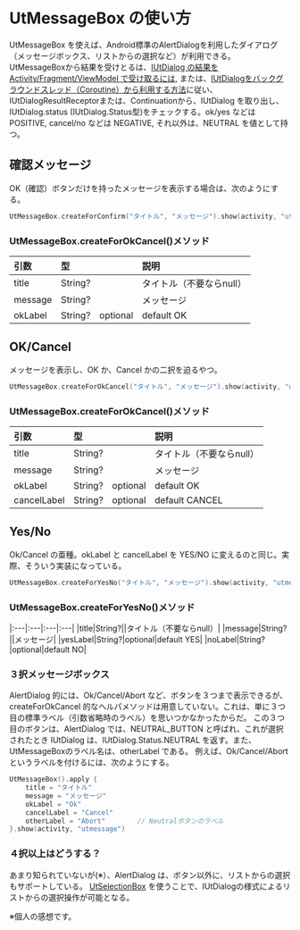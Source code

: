 # UtMessageBox の使い方

UtMessageBox を使えば、Android標準のAlertDialogを利用したダイアログ（メッセージボックス、リストからの選択など）が利用できる。
UtMessageBoxから結果を受けとるは、[IUtDialog の結果を Activity/Fragment/ViewModel で受け取るには](./dialog_management.md), または、[IUtDialogをバックグラウンドスレッド（Coroutine）から利用する方法](./task.md)に従い、IUtDialogResultReceptorまたは、Continuationから、IUtDialog を取り出し、IUtDialog.status (IUtDialog.Status型)をチェックする。ok/yes などは POSITIVE, cancel/no などは NEGATIVE, それ以外は、NEUTRAL を値として持つ。

## 確認メッセージ

OK（確認）ボタンだけを持ったメッセージを表示する場合は、次のようにする。

```Kotlin
UtMessageBox.createForConfirm("タイトル", "メッセージ").show(activity, "utmessage")
```

### UtMessageBox.createForOkCancel()メソッド

|引数|型||説明|
|:---|:---|:---|:---|
|title|String?||タイトル（不要ならnull）|
|message|String?||メッセージ|
|okLabel|String?|optional|default OK|

##
## OK/Cancel

メッセージを表示し、OK か、Cancel かの二択を迫るやつ。

```Kotlin
UtMessageBox.createForOkCancel("タイトル", "メッセージ").show(activity, "utmessage")
```

### UtMessageBox.createForOkCancel()メソッド

|引数|型||説明|
|:---|:---|:---|:---|
|title|String?||タイトル（不要ならnull）|
|message|String?||メッセージ|
|okLabel|String?|optional|default OK|
|cancelLabel|String?|optional|default CANCEL|

## Yes/No

Ok/Cancel の亜種。okLabel と cancelLabel を YES/NO に変えるのと同じ。実際、そういう実装になっている。

```Kotlin
UtMessageBox.createForYesNo("タイトル", "メッセージ").show(activity, "utmessage")
```

### UtMessageBox.createForYesNo()メソッド
|:---|:---|:---|:---|
|title|String?||タイトル（不要ならnull）|
|message|String?||メッセージ|
|yesLabel|String?|optional|default YES|
|noLabel|String?|optional|default NO|

### ３択メッセージボックス

AlertDialog 的には、Ok/Cancel/Abort など、ボタンを３つまで表示できるが、createForOkCancel 的なヘルパメソッドは用意していない。これは、単に３つ目の標準ラベル（引数省略時のラベル）を思いつかなかったからだ。
この３つ目のボタンは、AlertDialog では、NEUTRAL_BUTTON と呼ばれ、これが選択されたとき IUtDialog は、IUtDialog.Status.NEUTRAL を返す。また、UtMessageBoxのラベル名は、otherLabel である。
例えば、Ok/Cancel/Abort というラベルを付けるには、次のようにする。

```Kotlin
UtMessageBox().apply {
    title = "タイトル"
    message = "メッセージ"
    okLabel = "Ok"
    cancelLabel = "Cancel"
    otherLabel = "Abort"        // Neutralボタンのラベル
}.show(activity, "utmessage")
```

### ４択以上はどうする？

あまり知られていないが(※）、AlertDialog は、ボタン以外に、リストからの選択もサポートしている。
[UtSelectionBox](./selection_box.md) を使うことで、IUtDialogの様式によるリストからの選択操作が可能となる。

※個人の感想です。
